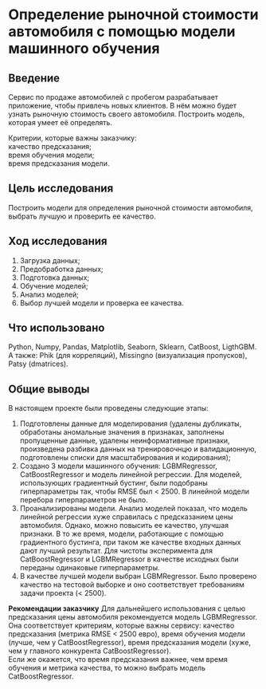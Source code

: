 # Определение рыночной стоимости автомобиля с помощью модели машинного обучения

## Введение
Сервис по продаже автомобилей с пробегом разрабатывает приложение, чтобы привлечь новых клиентов. В нём можно будет узнать рыночную стоимость своего автомобиля.
Построить модель, которая умеет её определять. 

Критерии, которые важны заказчику:<br>
качество предсказания;<br>
время обучения модели;<br>
время предсказания модели.

## Цель исследования
Построить модели для определения рыночной стоимости автомобиля, выбрать лучшую и проверить ее качество.

## Ход исследования
1. Загрузка данных;
2. Предобработка данных;
3. Подготовка данных;
4. Обучение моделей;
5. Анализ моделей;
6. Выбор лучшей модели и проверка ее качества.

## Что использовано
Python, Numpy, Pandas, Matplotlib, Seaborn, Sklearn, CatBoost, LigthGBM.
А также: Phik (для корреляций), Missingno (визуализация пропусков), Patsy (dmatrices).

## Общие выводы
В настоящем проекте были проведены следующие этапы:
1. Подготовлены данные для моделирования (удалены дубликаты, обработаны аномальные значения в признаках, заполнены пропущенные данные, удалены неинформативные признаки, произведена разбивка данных на тренировочнцю и валидационную, подготовлены списки для масштабирования и кодирования);
2. Создано 3 модели машинного обучения: LGBMRegressor, CatBoostRegressor и модель линейной регрессии.
Для моделей, использующих градиентный бустинг, были подобраны гиперпараметры так, чтобы RMSE был < 2500.
В линейной модели перебора гиперпараметров не было.
3. Проанализированы модели. Анализ моделей показал, что модель линейной регрессии хуже справилась с предсказанием цены автомобиля. Однако, можно повысить ее качество, улучшая признаки.
В то же время, модели, работающие с помощью градиентного бустинга, при таком же качестве входных данных дают лучший результат.
Для чистоты эксперимента для CatBoostRegressor и LGBMRegressor в качестве исходных были переданы одинаковые гиперпараметры.
4. В качестве лучшей модели выбран LGBMRegressor.
Было проверено качество на тестовой выборке и оно соответствует требованиям задачи проекта (< 2500). <br>


**Рекомендации заказчику**
Для дальнейшего использования с целью предсказания цены автомобиля рекомендуется модель LGBMRegressor. Она соответствует критериям, которые важны сервису: качество предсказания (метрика RMSE < 2500 евро), время обучения модели (лучше, чем у CatBoostRegressor), время предсказания модели (хуже, чем у главного конкурента CatBoostRegressor). <br>
Если же окажется, что время предсказания важнее, чем время обучения и метрика качества, то можно выбрать модель CatBoostRegressor.
